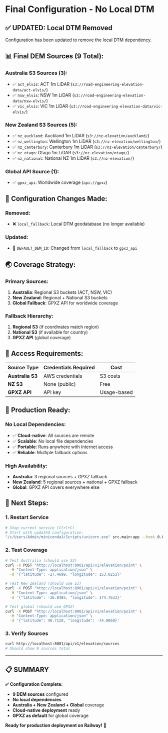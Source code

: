 # Final Configuration - No Local DTM

## ✅ **UPDATED: Local DTM Removed**

Configuration has been updated to remove the local DTM dependency.

## 📊 **Final DEM Sources (9 Total):**

### **Australia S3 Sources (3):**
- ✅ `act_elvis`: ACT 1m LiDAR (`s3://road-engineering-elevation-data/act-elvis/`)
- ✅ `nsw_elvis`: NSW 1m LiDAR (`s3://road-engineering-elevation-data/nsw-elvis/`)
- ✅ `vic_elvis`: VIC 1m LiDAR (`s3://road-engineering-elevation-data/vic-elvis/`)

### **New Zealand S3 Sources (5):**
- ✅ `nz_auckland`: Auckland 1m LiDAR (`s3://nz-elevation/auckland/`)
- ✅ `nz_wellington`: Wellington 1m LiDAR (`s3://nz-elevation/wellington/`)
- ✅ `nz_canterbury`: Canterbury 1m LiDAR (`s3://nz-elevation/canterbury/`)
- ✅ `nz_otago`: Otago 1m LiDAR (`s3://nz-elevation/otago/`)
- ✅ `nz_national`: National NZ 1m LiDAR (`s3://nz-elevation/`)

### **Global API Source (1):**
- ✅ `gpxz_api`: Worldwide coverage (`api://gpxz`)

## 🎯 **Configuration Changes Made:**

### **Removed:**
- ❌ `local_fallback`: Local DTM geodatabase (no longer available)

### **Updated:**
- 🔄 `DEFAULT_DEM_ID`: Changed from `local_fallback` to `gpxz_api`

## 🌏 **Coverage Strategy:**

### **Primary Sources:**
1. **Australia**: Regional S3 buckets (ACT, NSW, VIC)
2. **New Zealand**: Regional + National S3 buckets
3. **Global Fallback**: GPXZ API for worldwide coverage

### **Fallback Hierarchy:**
1. **Regional S3** (if coordinates match region)
2. **National S3** (if available for country)
3. **GPXZ API** (global coverage)

## 🔐 **Access Requirements:**

| Source Type | Credentials Required | Cost |
|-------------|---------------------|------|
| **Australia S3** | AWS credentials | S3 costs |
| **NZ S3** | None (public) | Free |
| **GPXZ API** | API key | Usage-based |

## 🚀 **Production Ready:**

### **No Local Dependencies:**
- ✅ **Cloud-native**: All sources are remote
- ✅ **Scalable**: No local file dependencies
- ✅ **Portable**: Runs anywhere with internet access
- ✅ **Reliable**: Multiple fallback options

### **High Availability:**
- **Australia**: 3 regional sources + GPXZ fallback
- **New Zealand**: 5 regional sources + national + GPXZ fallback
- **Global**: GPXZ API covers everywhere else

## 🔄 **Next Steps:**

### **1. Restart Service**
```bash
# Stop current service (Ctrl+C)
# Start with updated configuration:
"/c/Users/Admin/miniconda3/Scripts/uvicorn.exe" src.main:app --host 0.0.0.0 --port 8001
```

### **2. Test Coverage**
```bash
# Test Australia (should use S3)
curl -X POST "http://localhost:8001/api/v1/elevation/point" \
  -H "Content-Type: application/json" \
  -d '{"latitude": -27.4698, "longitude": 153.0251}'

# Test New Zealand (should use S3)
curl -X POST "http://localhost:8001/api/v1/elevation/point" \
  -H "Content-Type: application/json" \
  -d '{"latitude": -36.8485, "longitude": 174.7633}'

# Test global (should use GPXZ)
curl -X POST "http://localhost:8001/api/v1/elevation/point" \
  -H "Content-Type: application/json" \
  -d '{"latitude": 40.7128, "longitude": -74.0060}'
```

### **3. Verify Sources**
```bash
curl http://localhost:8001/api/v1/elevation/sources
# Should show 9 sources total
```

---

## 📋 **SUMMARY**

**✅ Configuration Complete:**
- **9 DEM sources** configured
- **No local dependencies** 
- **Australia + New Zealand + Global** coverage
- **Cloud-native deployment** ready
- **GPXZ as default** for global coverage

**Ready for production deployment on Railway!** 🚀